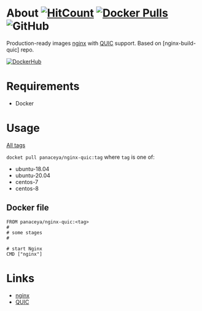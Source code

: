 # About [![HitCount](http://hits.dwyl.com/panaceya/nginx-quic.svg)](http://hits.dwyl.com/panaceya/nginx-quic) [![Docker Pulls](https://img.shields.io/docker/pulls/panaceya/nginx-quic?style=flat-square)](https://hub.docker.com/r/panaceya/nginx-quic) ![GitHub](https://img.shields.io/github/license/panaceya/nginx-quic)

Production-ready images [nginx] with [QUIC] support. Based on [nginx-build-quic] repo.

[![DockerHub](https://dockeri.co/image/panaceya/nginx-quic)](https://hub.docker.com/r/panaceya/nginx-quic)
 



# Requirements
* Docker

# Usage
[All tags](https://hub.docker.com/r/panaceya/nginx-quic/tags)


`docket pull panaceya/nginx-quic:tag` where `tag` is one of:

* ubuntu-18.04
* ubuntu-20.04
* centos-7
* centos-8

## Docker file
```
FROM panaceya/nginx-quic:<tag>
#
# some stages
#

# start Nginx
CMD ["nginx"]
```




# Links 
* [nginx]
* [QUIC]

[nginx]: https://nginx.org/
[QUIC]: https://quic.nginx.org/

